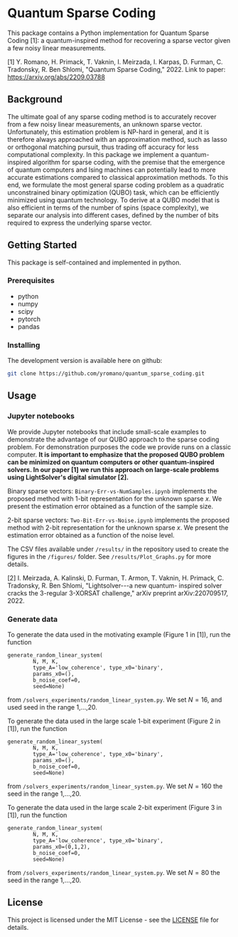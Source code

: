 # Quantum Sparse Coding


This package contains a Python implementation for Quantum Sparse Coding [1]: a quantum-inspired method for recovering a sparse vector given a few noisy linear measurements.

[1] Y. Romano, H. Primack, T. Vaknin, I. Meirzada, I. Karpas, D. Furman, C. Tradonsky, R. Ben Shlomi, "Quantum Sparse Coding," 2022. Link to paper: https://arxiv.org/abs/2209.03788

## Background

The ultimate goal of any sparse coding method is to accurately recover from a few noisy linear measurements, an unknown sparse vector. Unfortunately, this estimation problem is NP-hard in general, and it is therefore always approached with an approximation method, such as lasso or orthogonal matching pursuit, thus trading off accuracy for less computational complexity. In this package we implement a quantum-inspired algorithm for sparse coding, with the premise that the emergence of quantum computers and Ising machines can potentially lead to more accurate estimations compared to classical approximation methods. To this end, we formulate the most general sparse coding problem as a quadratic unconstrained binary optimization (QUBO) task, which can be efficiently minimized using quantum technology. To derive at a QUBO model that is also efficient in terms of the number of spins (space complexity), we separate our analysis into different cases, defined by the number of bits required to express the underlying sparse vector.

## Getting Started

This package is self-contained and implemented in python.

### Prerequisites

* python
* numpy
* scipy
* pytorch
* pandas

### Installing

The development version is available here on github:
```bash
git clone https://github.com/yromano/quantum_sparse_coding.git
```

## Usage

### Jupyter notebooks

We provide Jupyter notebooks that include small-scale examples to demonstrate the advantage of our QUBO approach to the sparse coding problem. For demonstration purposes the code we provide runs on a classic computer. **It is important to emphasize that the proposed QUBO problem can be minimized on quantum computers or other quantum-inspired solvers. In our paper [1] we run this approach on large-scale problems using LightSolver's digital simulator [2].**

Binary sparse vectors: `Binary-Err-vs-NumSamples.ipynb` implements the proposed method with 1-bit representation for the unknown sparse $x$. We present the estimation error obtained as a function of the sample size.

2-bit sparse vectors: `Two-Bit-Err-vs-Noise.ipynb` implements the proposed method with 2-bit representation for the unknown sparse $x$. We present the estimation error obtained as a function of the noise level.

The CSV files available under `/results/` in the repository used to create the figures in the `/figures/` folder. See `/results/Plot_Graphs.py` for more details.

[2] I. Meirzada, A. Kalinski, D. Furman, T. Armon, T. Vaknin, H. Primack, C. Tradonsky, R. Ben Shlomi, "Lightsolver---a new quantum-
inspired solver cracks the 3-regular 3-XORSAT challenge," arXiv preprint arXiv:220709517, 2022.

### Generate data

To generate the data used in the motivating example (Figure 1 in [1]), run the function

```
generate_random_linear_system(
        N, M, K,
        type_A='low_coherence', type_x0='binary',
        params_x0=(),
        b_noise_coef=0,
        seed=None)
```
from `/solvers_experiments/random_linear_system.py`. We set $N=16$, and used seed in the range 1,...,20.



To generate the data used in the large scale 1-bit experiment (Figure 2 in [1]), run the function

```
generate_random_linear_system(
        N, M, K,
        type_A='low_coherence', type_x0='binary',
        params_x0=(),
        b_noise_coef=0,
        seed=None)
```
from `/solvers_experiments/random_linear_system.py`. We set $N=160$ the seed in the range 1,...,20.


To generate the data used in the large scale 2-bit experiment (Figure 3 in [1]), run the function

```
generate_random_linear_system(
        N, M, K,
        type_A='low_coherence', type_x0='binary',
        params_x0=(0,1,2),
        b_noise_coef=0,
        seed=None)
```
from `/solvers_experiments/random_linear_system.py`. We set $N=80$ the seed in the range 1,...,20.

## License

This project is licensed under the MIT License - see the [LICENSE](LICENSE) file for details.
